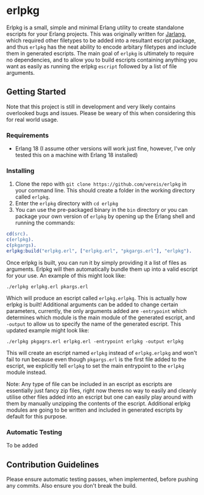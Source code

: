 # erlpkg
Erlpkg is a small, simple and minimal Erlang utility to create standalone escripts for your Erlang projects.
This was originally written for [Jarlang](https://github.com/vereis/jarlang), which required other filetypes to be added into a resultant escript package, and thus ```erlpkg``` has the neat ability to encode arbitary filetypes and include them in generated escripts.
The main goal of ```erlpkg``` is ultimately to require no dependencies, and to allow you to build escripts containing anything you want as easily as running the erlpkg ```escript``` followed by a list of file arguments.

## Getting Started
Note that this project is still in development and very likely contains overlooked bugs and issues. Please be weary of this when considering this for real world usage.

### Requirements
- Erlang 18 (I assume other versions will work just fine, however, I've only tested this on a machine with Erlang 18 installed)

### Installing
1) Clone the repo with ```git clone https://github.com/vereis/erlpkg``` in your command line. This should create a folder in the working directory called ```erlpkg```.
2) Enter the ```erlpkg``` directory with ```cd erlpkg```
3) You can use the pre-packaged binary in the ```bin``` directory or you can package your own version of ```erlpkg``` by opening up the Erlang shell and running the commands:
```erlang
cd(src).
c(erlpkg).
c(pkgargs).
erlpkg:build("erlpkg.erl", ["erlpkg.erl", "pkgargs.erl"], "erlpkg").
```

Once erlpkg is built, you can run it by simply providing it a list of files as arguments. Erlpkg will then automatically bundle them up into a valid escript for your use. An example of this might look like:
```shell
./erlpkg erlpkg.erl pkargs.erl
```
Which will produce an escript called ```erlpkg.erlpkg```. This is actually how erlpkg is built!
Additional arguments can be added to change certain parameters, currently, the only arguments added are ```-entrypoint``` which determines which module is the main module of the generated escript, and ```-output``` to allow us to specify the name of the generated escript.
This updated example might look like:
```shell
./erlpkg pkgagrs.erl erlpkg.erl -entrypoint erlpkg -output erlpkg
```
This will create an escript named ```erlpkg``` instead of ```erlpkg.erlpkg``` and won't fail to run because even though ```pkgargs.erl``` is the first file added to the escript, we explicitly tell ```erlpkg``` to set the main entrypoint to the ```erlpkg``` module instead. 

Note: Any type of file can be included in an escript as escripts are essentially just fancy zip files, right now theres no way to easily and cleanly utilise other files added into an escript but one can easily play around with them by manually unzipping the contents of the escript. Additional erlpkg modules are going to be written and included in generated escripts by default for this purpose.

### Automatic Testing
To be added

## Contribution Guidelines
Please ensure automatic testing passes, when implemented, before pushing any commits. Also ensure you don't break the build.
